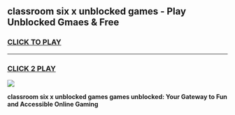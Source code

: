 
## classroom six x unblocked games - Play Unblocked Gmaes & Free
<h3>
<a href="https://news.freeplayer.one?title=classroom_six_x_unblocked_games&ref=23F">CLICK TO PLAY</a></h3>
<hr>

<h3>
<a href="https://news.freeplayer.one?title=classroom_six_x_unblocked_games&ref=23F">CLICK 2 PLAY</a>
  
</h3>

<a href="https://news.freeplayer.one?title=classroom_six_x_unblocked_games&ref=23F/"><img src="https://clearcache.store/games.png"></a>


**classroom six x unblocked games games unblocked: Your Gateway to Fun and Accessible Online Gaming**
